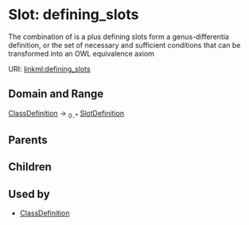 
# Slot: defining_slots

The combination of is a plus defining slots form a genus-differentia definition, or the set of necessary and sufficient conditions that can be transformed into an OWL equivalence axiom

URI: [linkml:defining_slots](https://w3id.org/linkml/defining_slots)


## Domain and Range

[ClassDefinition](ClassDefinition.md) &#8594;  <sub>0..\*</sub> [SlotDefinition](SlotDefinition.md)

## Parents


## Children


## Used by

 * [ClassDefinition](ClassDefinition.md)
